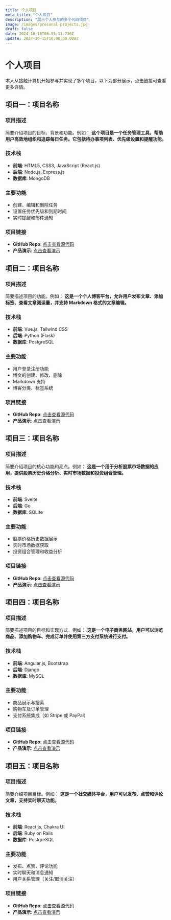 ```yaml
---
title: 个人项目
meta_title: "个人项目"
description: "展示个人参与的多个代码项目"
image: /images/presonal-projects.jpg
draft: false
date: 2024-10-16T06:55:11.736Z
update: 2024-10-15T16:00:00.000Z
---
```


# 个人项目

本人从接触计算机开始参与并实现了多个项目，以下为部分展示，点击链接可查看更多详情。


## 项目一：项目名称
### 项目描述
简要介绍项目的目标、背景和功能。例如：
**这个项目是一个任务管理工具，帮助用户高效地组织和追踪每日任务。它包括待办事项列表、优先级设置和提醒功能。**

### 技术栈
- **前端**: HTML5, CSS3, JavaScript (React.js)
- **后端**: Node.js, Express.js
- **数据库**: MongoDB

### 主要功能
- 创建、编辑和删除任务
- 设置任务优先级和到期时间
- 实时提醒和邮件通知

### 项目链接
- **GitHub Repo**: [点击查看源代码](https://github.com/your-username/project-repo)
- **产品演示**: [点击查看演示](https://demo-link.com)


## 项目二：项目名称
### 项目描述
简要描述项目的功能。例如：
**这是一个个人博客平台，允许用户发布文章、添加标签、查看文章阅读量，并支持 Markdown 格式的文章编辑。**

### 技术栈
- **前端**: Vue.js, Tailwind CSS
- **后端**: Python (Flask)
- **数据库**: PostgreSQL

### 主要功能
- 用户登录注册功能
- 博文的创建、修改、删除
- Markdown 支持
- 博客分类、标签系统

### 项目链接
- **GitHub Repo**: [点击查看源代码](https://github.com/your-username/blog-platform)
- **产品演示**: [点击查看演示](https://demo-link.com)


## 项目三：项目名称
### 项目描述
简要介绍项目的核心功能和亮点。例如：
**这是一个用于分析股票市场数据的应用，提供股票历史价格分析、实时市场数据和投资组合管理。**

### 技术栈
- **前端**: Svelte
- **后端**: Go
- **数据库**: SQLite

### 主要功能
- 股票价格历史数据展示
- 实时市场数据获取
- 投资组合管理和收益分析

### 项目链接
- **GitHub Repo**: [点击查看源代码](https://github.com/your-username/stock-analyzer)
- **产品演示**: [点击查看演示](https://demo-link.com)


## 项目四：项目名称
### 项目描述
简要描述项目的目标和实现方式。例如：
**这是一个电子商务网站，用户可以浏览商品、添加购物车、完成订单并使用第三方支付系统进行支付。**

### 技术栈
- **前端**: Angular.js, Bootstrap
- **后端**: Django
- **数据库**: MySQL

### 主要功能
- 商品展示与搜索
- 购物车及订单管理
- 支付系统集成（如 Stripe 或 PayPal）

### 项目链接
- **GitHub Repo**: [点击查看源代码](https://github.com/your-username/ecommerce-platform)
- **产品演示**: [点击查看演示](https://demo-link.com)


## 项目五：项目名称
### 项目描述
简要介绍项目目标。例如：
**这是一个社交媒体平台，用户可以发布、点赞和评论文章，支持实时聊天功能。**

### 技术栈
- **前端**: React.js, Chakra UI
- **后端**: Ruby on Rails
- **数据库**: PostgreSQL

### 主要功能
- 发布、点赞、评论功能
- 实时聊天和消息通知
- 用户关系管理（关注/取消关注）

### 项目链接
- **GitHub Repo**: [点击查看源代码](https://github.com/your-username/social-media-platform)
- **产品演示**: [点击查看演示](https://demo-link.com)
